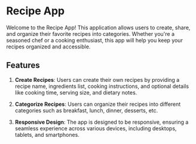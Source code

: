 # Recipe App

Welcome to the Recipe App! This application allows users to create, share, and organize their favorite recipes into categories. Whether you're a seasoned chef or a cooking enthusiast, this app will help you keep your recipes organized and accessible.

## Features

1. **Create Recipes**: Users can create their own recipes by providing a recipe name, ingredients list, cooking instructions, and optional details like cooking time, serving size, and dietary notes.

2. **Categorize Recipes**: Users can organize their recipes into different categories such as breakfast, lunch, dinner, desserts, etc.

3. **Responsive Design**: The app is designed to be responsive, ensuring a seamless experience across various devices, including desktops, tablets, and smartphones.


